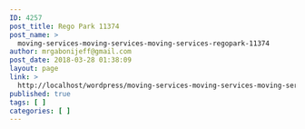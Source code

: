 ```yaml
---
ID: 4257
post_title: Rego Park 11374
post_name: >
  moving-services-moving-services-moving-services-regopark-11374
author: mrgabonijeff@gmail.com
post_date: 2018-03-28 01:38:09
layout: page
link: >
  http://localhost/wordpress/moving-services-moving-services-moving-services-regopark-11374/
published: true
tags: [ ]
categories: [ ]
---
```

